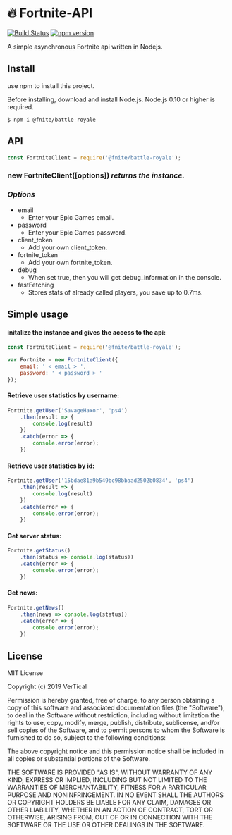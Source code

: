 # :fire: Fortnite-API
[![Build Status](https://travis-ci.org/Tusta/Fortnite-API.svg?branch=master)](https://travis-ci.org/Tusta/Fortnite-API)
[![npm version](https://badge.fury.io/js/%40fnite%2Fbattle-royale.svg)](https://badge.fury.io/js/%40fnite%2Fbattle-royale)


A simple asynchronous Fortnite api written in Nodejs.

## Install
use npm to install this project.

Before installing, download and install Node.js. Node.js 0.10 or higher is required.
``` 
$ npm i @fnite/battle-royale 
```

## API

```js
const FortniteClient = require('@fnite/battle-royale');
```

### new FortniteClient([options]) **_returns the instance._**

### *Options*

- email
    - Enter your Epic Games email.
- password
    - Enter your Epic Games password.
- client_token
    - Add your own client_token.
- fortnite_token
    - Add your own fortnite_token.
- debug
    - When set true, then you will get debug_information in the console.
- fastFetching
    - Stores stats of already called players, you save up to 0.7ms.
## Simple usage

#### initalize the instance and gives the access to the api:
```js
const FortniteClient = require('@fnite/battle-royale');

var Fortnite = new FortniteClient({
    email: ' < email > ',
    password: ' < password > '
});
```

#### Retrieve user statistics by username:
```js
Fortnite.getUser('SavageHaxor', 'ps4')
    .then(result => {
        console.log(result)
    })
    .catch(error => {
        console.error(error);
    })
```

#### Retrieve user statistics by id:
```js
Fortnite.getUser('15bdae81a9b549bc98bbaad2502b0834', 'ps4')
    .then(result => {
        console.log(result)
    })
    .catch(error => {
        console.error(error);
    })
```

#### Get server status:
```js
Fortnite.getStatus()
    .then(status => console.log(status))
    .catch(error => {
        console.error(error);
    })
```

#### Get news:
```js
Fortnite.getNews()
    .then(news => console.log(status))
    .catch(error => {
        console.error(error);
    })
```

## License
MIT License

Copyright (c) 2019 VerTical

Permission is hereby granted, free of charge, to any person obtaining a copy
of this software and associated documentation files (the "Software"), to deal
in the Software without restriction, including without limitation the rights
to use, copy, modify, merge, publish, distribute, sublicense, and/or sell
copies of the Software, and to permit persons to whom the Software is
furnished to do so, subject to the following conditions:

The above copyright notice and this permission notice shall be included in all
copies or substantial portions of the Software.

THE SOFTWARE IS PROVIDED "AS IS", WITHOUT WARRANTY OF ANY KIND, EXPRESS OR
IMPLIED, INCLUDING BUT NOT LIMITED TO THE WARRANTIES OF MERCHANTABILITY,
FITNESS FOR A PARTICULAR PURPOSE AND NONINFRINGEMENT. IN NO EVENT SHALL THE
AUTHORS OR COPYRIGHT HOLDERS BE LIABLE FOR ANY CLAIM, DAMAGES OR OTHER
LIABILITY, WHETHER IN AN ACTION OF CONTRACT, TORT OR OTHERWISE, ARISING FROM,
OUT OF OR IN CONNECTION WITH THE SOFTWARE OR THE USE OR OTHER DEALINGS IN THE
SOFTWARE.

